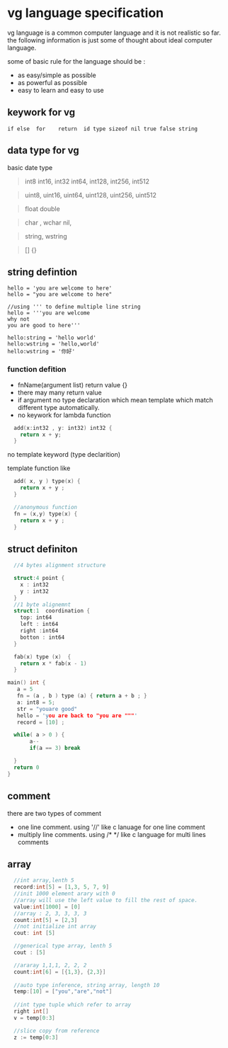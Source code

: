 # vg language specification

vg language is a common computer language and it is not realistic so far. 
the following information is just some of thought about ideal computer language.

some of basic rule for the language should be :

* as easy/simple as possible
* as powerful as possible
* easy to learn and easy to use

## keywork for vg
`
  if else  for   
  return 
  id type sizeof
  nil true false string
`

## data type for vg

basic date type 

> int8  int16, int32 int64, int128, int256, int512

> uint8, uint16, uint64, uint128, uint256, uint512

> float double

> char , wchar  nil, 

>string, wstring

> []  {}

## string defintion

    hello = 'you are welcome to here'
    hello = "you are welcome to here"
    
    //using ''' to define multiple line string
    hello = '''you are welcome 
    why not
    you are good to here'''

    hello:string = 'hello world'
    hello:wstring = 'hello,world'
    hello:wstring = '你好'

### function defition
+ fnName(argument list) return value {}
+ there may many return value
+ if argument no type declaration which mean template which match different type automatically.
+ no keywork for lambda function 

```c
  add(x:int32 , y: int32) int32 {
    return x + y;
  }
```

no template keyword (type declarition)

template function like 
```c
  add( x, y ) type(x) {
    return x + y ;
  }

  //anonymous function
  fn = (x,y) type(x) {
    return x + y ;
  }

```

## struct definiton
```c
  //4 bytes alignment structure

  struct:4 point {
    x : int32  
    y : int32
  }
  //1 byte alignemnt
  struct:1  coordination {
    top: int64
    left : int64
    right :int64
    botton : int64
  }

  fab(x) type (x)  {
    return x * fab(x - 1)
  }

```

```c
main() int {
   a = 5 
   fn = (a , b ) type (a) { return a + b ; }
   a: int8 = 5;
   str = "youare good"
   hello = 'you are back to "you are """'
   record = [10] ; 

  while( a > 0 ) {
       a--
       if(a == 3) break

  }
  return 0
}

```

## comment
 there are two types of comment 
 + one line comment. using '//' like c lanuage for one line comment
 + multiply line comments. using /* */ like c language for multi lines comments

## array 

```c
  //int array,lenth 5
  record:int[5] = [1,3, 5, 7, 9]
  //init 1000 element arary with 0
  //array will use the left value to fill the rest of space.
  value:int[1000] = [0]
  //array : 2, 3, 3, 3, 3
  count:int[5] = [2,3]
  //not initialize int array
  cout: int [5]

  //generical type array, lenth 5
  cout : [5]

  //araray 1,1,1, 2, 2, 2
  count:int[6] = [{1,3}, {2,3}]
  
  //auto type inference, string array, length 10
  temp:[10] = ["you","are","not"]
   
  //int type tuple which refer to array
  right int[] 
  v = temp[0:3]

  //slice copy from reference
  z := temp[0:3]
```

